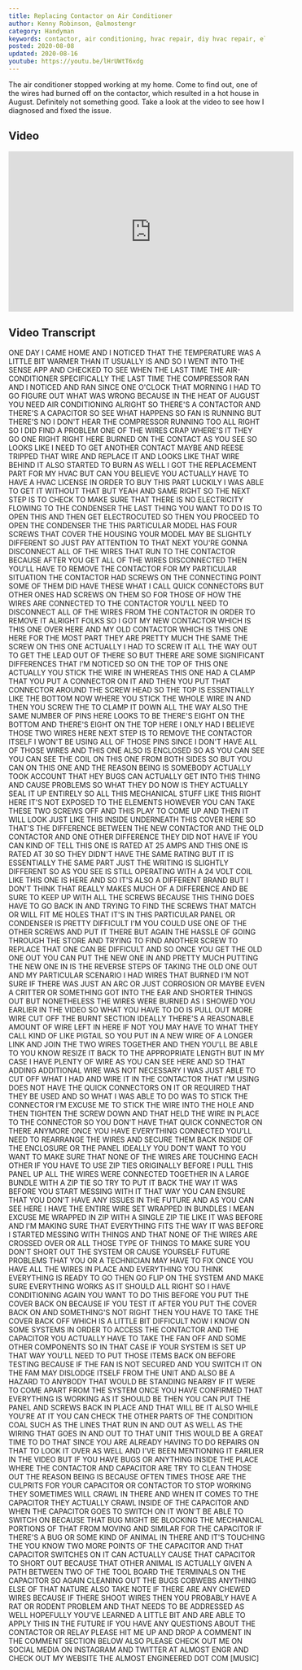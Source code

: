```yaml
---
title: Replacing Contactor on Air Conditioner
author: Kenny Robinson, @almostengr
category: Handyman
keywords: contactor, air conditioning, hvac repair, diy hvac repair, electrical engineering, electrical work
posted: 2020-08-08
updated: 2020-08-16
youtube: https://youtu.be/lHrUWtT6xdg
---
```


The air conditioner stopped working at my home. Come to find out, one of the wires had burned off 
on the contactor, which resulted in a hot house in August. Definitely not something good. Take a look 
at the video to see how I diagnosed and fixed the issue.

## Video

<iframe width="560" height="315" src="https://www.youtube.com/embed/lHrUWtT6xdg" frameborder="0" 
allow="accelerometer; autoplay; encrypted-media; gyroscope; picture-in-picture" allowfullscreen></iframe>

## Video Transcript

ONE DAY I CAME HOME AND I NOTICED THAT
THE TEMPERATURE WAS A LITTLE BIT WARMER
THAN IT USUALLY IS AND SO I WENT INTO
THE SENSE APP AND CHECKED TO SEE WHEN
THE LAST TIME THE AIR-CONDITIONER
SPECIFICALLY THE LAST TIME THE
COMPRESSOR RAN AND I NOTICED AND RAN
SINCE ONE O'CLOCK THAT MORNING I HAD TO
GO FIGURE OUT WHAT WAS WRONG BECAUSE IN
THE HEAT OF AUGUST YOU NEED AIR
CONDITIONING ALRIGHT SO THERE'S A
CONTACTOR AND THERE'S A CAPACITOR SO SEE
WHAT HAPPENS
SO FAN IS RUNNING BUT THERE'S NO I DON'T
HEAR THE COMPRESSOR RUNNING TOO
ALL RIGHT SO I DID FIND A PROBLEM ONE OF
THE WIRES CRAP WHERE'S IT THEY GO ONE
RIGHT RIGHT HERE BURNED ON THE CONTACT
AS YOU SEE SO LOOKS LIKE I NEED TO GET
ANOTHER CONTACT MAYBE AND REESE TRIPPED
THAT WIRE AND REPLACE IT AND LOOKS LIKE
THAT WIRE BEHIND IT ALSO STARTED TO BURN
AS WELL I GOT THE REPLACEMENT PART FOR
MY HVAC BUT CAN YOU BELIEVE YOU ACTUALLY
HAVE TO HAVE A HVAC LICENSE IN ORDER TO
BUY THIS PART LUCKILY I WAS ABLE TO GET
IT WITHOUT THAT BUT YEAH AND SAME RIGHT
SO THE NEXT STEP IS TO CHECK TO MAKE
SURE THAT THERE IS NO ELECTRICITY
FLOWING TO THE CONDENSER THE LAST THING
YOU WANT TO DO IS TO OPEN THIS AND THEN
GET ELECTROCUTED SO THEN YOU PROCEED TO
OPEN THE CONDENSER THE THIS PARTICULAR
MODEL HAS FOUR SCREWS THAT COVER THE
HOUSING YOUR MODEL MAY BE SLIGHTLY
DIFFERENT SO JUST PAY ATTENTION TO THAT
NEXT YOU'RE GONNA DISCONNECT ALL OF THE
WIRES THAT RUN TO THE CONTACTOR BECAUSE
AFTER YOU GET ALL OF THE WIRES
DISCONNECTED THEN YOU'LL HAVE TO REMOVE
THE CONTACTOR FOR MY PARTICULAR
SITUATION THE CONTACTOR HAD SCREWS ON
THE CONNECTING POINT SOME OF THEM DID
HAVE THESE WHAT I CALL QUICK CONNECTORS
BUT OTHER ONES HAD SCREWS ON THEM SO FOR
THOSE OF HOW THE WIRES ARE CONNECTED TO
THE CONTACTOR YOU'LL NEED TO DISCONNECT
ALL OF THE WIRES FROM THE CONTACTOR IN
ORDER TO REMOVE IT ALRIGHT FOLKS SO I
GOT MY NEW CONTACTOR WHICH IS THIS ONE
OVER HERE AND MY OLD CONTACTOR WHICH IS
THIS ONE HERE FOR THE MOST PART THEY ARE
PRETTY MUCH THE SAME THE SCREW ON THIS
ONE ACTUALLY I HAD TO SCREW IT ALL THE
WAY OUT TO GET THE LEAD OUT OF THERE SO
BUT THERE ARE SOME SIGNIFICANT
DIFFERENCES THAT I'M NOTICED
SO ON THE TOP OF THIS ONE ACTUALLY YOU
STICK THE WIRE IN WHEREAS THIS ONE HAD A
CLAMP THAT YOU PUT A CONNECTOR ON IT AND
THEN YOU PUT THAT CONNECTOR AROUND THE
SCREW HEAD SO THE TOP IS ESSENTIALLY
LIKE THE BOTTOM NOW WHERE YOU STICK THE
WHOLE WIRE IN AND THEN YOU SCREW THE TO
CLAMP IT DOWN ALL THE WAY ALSO THE SAME
NUMBER OF PINS HERE LOOKS TO BE THERE'S
EIGHT ON THE BOTTOM AND THERE'S EIGHT ON
THE TOP HERE I ONLY HAD I BELIEVE THOSE
TWO WIRES HERE NEXT STEP IS TO REMOVE
THE CONTACTOR ITSELF I WON'T BE USING
ALL OF THOSE PINS SINCE I DON'T HAVE ALL
OF THOSE WIRES AND THIS ONE ALSO IS
ENCLOSED SO AS YOU CAN SEE YOU CAN SEE
THE COIL ON THIS ONE FROM BOTH SIDES SO
BUT YOU CAN ON THIS ONE AND THE REASON
BEING IS SOMEBODY ACTUALLY TOOK ACCOUNT
THAT HEY BUGS CAN ACTUALLY GET INTO THIS
THING AND CAUSE PROBLEMS SO WHAT THEY DO
NOW IS THEY ACTUALLY SEAL IT UP ENTIRELY
SO ALL THIS MECHANICAL STUFF LIKE THIS
RIGHT HERE IT'S NOT EXPOSED TO THE
ELEMENTS HOWEVER YOU CAN TAKE THESE TWO
SCREWS OFF AND THIS PLAY TO COME UP AND
THEN IT WILL LOOK JUST LIKE THIS INSIDE
UNDERNEATH THIS COVER HERE SO THAT'S THE
DIFFERENCE BETWEEN THE NEW CONTACTOR AND
THE OLD CONTACTOR AND ONE OTHER
DIFFERENCE THEY DID NOT HAVE IF YOU CAN
KIND OF TELL THIS ONE IS RATED AT 25
AMPS AND THIS ONE IS RATED AT 30 SO THEY
DIDN'T HAVE THE SAME RATING BUT IT IS
ESSENTIALLY THE SAME PART JUST THE
WRITING IS SLIGHTLY DIFFERENT SO AS YOU
SEE IS STILL OPERATING WITH A 24 VOLT
COIL LIKE THIS ONE IS HERE AND SO IT'S
ALSO A DIFFERENT BRAND BUT I DON'T THINK
THAT REALLY MAKES MUCH OF A DIFFERENCE
AND BE SURE TO KEEP UP WITH ALL THE
SCREWS BECAUSE THIS THING DOES HAVE TO
GO BACK IN AND TRYING TO FIND THE SCREWS
THAT MATCH OR WILL FIT ME HOLES THAT
IT'S IN THIS PARTICULAR PANEL OR
CONDENSER IS PRETTY DIFFICULT I'M
YOU COULD USE ONE OF THE OTHER SCREWS
AND PUT IT THERE BUT AGAIN THE HASSLE OF
GOING THROUGH THE STORE AND TRYING TO
FIND ANOTHER SCREW TO REPLACE THAT ONE
CAN BE DIFFICULT AND SO ONCE YOU GET THE
OLD ONE OUT YOU CAN PUT THE NEW ONE IN
AND PRETTY MUCH PUTTING THE NEW ONE IN
IS THE REVERSE STEPS OF TAKING THE OLD
ONE OUT AND MY PARTICULAR SCENARIO I HAD
WIRES THAT BURNED I'M NOT SURE IF THERE
WAS JUST AN ARC OR JUST CORROSION OR
MAYBE EVEN A CRITTER OR SOMETHING GOT
INTO THE EAR AND SHORTER THINGS OUT BUT
NONETHELESS THE WIRES WERE BURNED AS I
SHOWED YOU EARLIER IN THE VIDEO SO WHAT
YOU HAVE TO DO IS PULL OUT MORE WIRE CUT
OFF THE BURNT SECTION IDEALLY THERE'S A
REASONABLE AMOUNT OF WIRE LEFT IN HERE
IF NOT YOU MAY HAVE TO WHAT THEY CALL
KIND OF LIKE PIGTAIL SO YOU PUT IN A NEW
WIRE OF A LONGER LINK AND JOIN THE TWO
WIRES TOGETHER AND THEN YOU'LL BE ABLE
TO YOU KNOW RESIZE IT BACK TO THE
APPROPRIATE LENGTH BUT IN MY CASE I HAVE
PLENTY OF WIRE AS YOU CAN SEE HERE AND
SO THAT ADDING ADDITIONAL WIRE WAS NOT
NECESSARY I WAS JUST ABLE TO CUT OFF
WHAT I HAD AND WIRE IT IN THE CONTACTOR
THAT I'M USING DOES NOT HAVE THE QUICK
CONNECTORS ON IT OR REQUIRED THAT THEY
BE USED AND SO WHAT I WAS ABLE TO DO WAS
TO STICK THE CONNECTOR I'M EXCUSE ME TO
STICK THE WIRE INTO THE HOLE AND THEN
TIGHTEN THE SCREW DOWN AND THAT HELD THE
WIRE IN PLACE TO THE CONNECTOR SO YOU
DON'T HAVE THAT QUICK CONNECTOR ON THERE
ANYMORE ONCE YOU HAVE EVERYTHING
CONNECTED YOU'LL NEED TO REARRANGE THE
WIRES AND SECURE THEM BACK INSIDE OF THE
ENCLOSURE OR THE PANEL IDEALLY YOU DON'T
WANT TO YOU WANT TO MAKE SURE THAT NONE
OF THE WIRES ARE TOUCHING EACH OTHER IF
YOU HAVE TO USE ZIP TIES ORIGINALLY
BEFORE I PULL THIS PANEL UP ALL THE
WIRES WERE CONNECTED TOGETHER IN A LARGE
BUNDLE WITH A ZIP TIE SO TRY TO PUT IT
BACK THE WAY IT WAS
BEFORE YOU START MESSING WITH IT THAT
WAY YOU CAN ENSURE THAT YOU DON'T HAVE
ANY ISSUES IN THE FUTURE AND AS YOU CAN
SEE HERE I HAVE THE ENTIRE WIRE SET
WRAPPED IN BUNDLES I MEAN EXCUSE ME
WRAPPED IN ZIP WITH A SINGLE ZIP TIE
LIKE IT WAS BEFORE AND I'M MAKING SURE
THAT EVERYTHING FITS THE WAY IT WAS
BEFORE I STARTED MESSING WITH THINGS AND
THAT NONE OF THE WIRES ARE CROSSED OVER
OR ALL THOSE TYPE OF THINGS TO MAKE SURE
YOU DON'T SHORT OUT THE SYSTEM OR CAUSE
YOURSELF FUTURE PROBLEMS THAT YOU OR A
TECHNICIAN MAY HAVE TO FIX ONCE YOU HAVE
ALL THE WIRES IN PLACE AND EVERYTHING
YOU THINK EVERYTHING IS READY TO GO THEN
GO FLIP ON THE SYSTEM AND MAKE SURE
EVERYTHING WORKS AS IT SHOULD ALL RIGHT
SO I HAVE CONDITIONING AGAIN YOU WANT TO
DO THIS BEFORE YOU PUT THE COVER BACK ON
BECAUSE IF YOU TEST IT AFTER YOU PUT THE
COVER BACK ON AND SOMETHING'S NOT RIGHT
THEN YOU HAVE TO TAKE THE COVER BACK OFF
WHICH IS A LITTLE BIT DIFFICULT NOW I
KNOW ON SOME SYSTEMS IN ORDER TO ACCESS
THE CONTACTOR AND THE CAPACITOR YOU
ACTUALLY HAVE TO TAKE THE FAN OFF AND
SOME OTHER COMPONENTS SO IN THAT CASE IF
YOUR SYSTEM IS SET UP THAT WAY YOU'LL
NEED TO PUT THOSE ITEMS BACK ON BEFORE
TESTING BECAUSE IF THE FAN IS NOT
SECURED AND YOU SWITCH IT ON
THE FAM MAY DISLODGE ITSELF FROM THE
UNIT AND ALSO BE A HAZARD TO ANYBODY
THAT WOULD BE STANDING NEARBY IF IT WERE
TO COME APART FROM THE SYSTEM ONCE YOU
HAVE CONFIRMED THAT EVERYTHING IS
WORKING AS IT SHOULD BE THEN YOU CAN PUT
THE PANEL AND SCREWS BACK IN PLACE AND
THAT WILL BE IT ALSO WHILE YOU'RE AT IT
YOU CAN CHECK THE OTHER PARTS OF THE
CONDITION COAL SUCH AS THE LINES THAT
RUN IN AND OUT AS WELL AS THE WIRING
THAT GOES IN AND OUT TO THAT UNIT THIS
WOULD BE A GREAT TIME TO DO THAT SINCE
YOU ARE ALREADY HAVING TO DO REPAIRS ON
THAT TO LOOK IT OVER AS WELL AND I'VE
BEEN MENTIONING IT EARLIER IN THE VIDEO
BUT IF YOU HAVE BUGS OR ANYTHING INSIDE
THE PLACE WHERE THE CONTACTOR AND
CAPACITOR ARE TRY TO CLEAN THOSE OUT THE
REASON BEING IS BECAUSE OFTEN TIMES
THOSE ARE THE CULPRITS FOR YOUR
CAPACITOR OR CONTACTOR TO STOP WORKING
THEY SOMETIMES WILL CRAWL IN THERE AND
WHEN IT COMES TO THE CAPACITOR THEY
ACTUALLY CRAWL INSIDE OF THE CAPACITOR
AND WHEN THE CAPACITOR GOES TO SWITCH ON
IT WON'T BE ABLE TO SWITCH ON BECAUSE
THAT BUG MIGHT BE BLOCKING THE
MECHANICAL PORTIONS OF THAT FROM MOVING
AND SIMILAR FOR THE CAPACITOR IF THERE'S
A BUG OR SOME KIND OF ANIMAL IN THERE
AND IT'S TOUCHING THE YOU KNOW TWO MORE
POINTS OF THE CAPACITOR AND THAT
CAPACITOR SWITCHES ON IT CAN ACTUALLY
CAUSE THAT CAPACITOR TO SHORT OUT
BECAUSE THAT OTHER ANIMAL IS ACTUALLY
GIVEN A PATH BETWEEN TWO OF THE TOOL
BOARD THE TERMINALS ON THE CAPACITOR SO
AGAIN CLEANING OUT THE BUGS COBWEBS
ANYTHING ELSE OF THAT NATURE
ALSO TAKE NOTE IF THERE ARE ANY CHEWED
WIRES BECAUSE IF THERE SHOOT WIRES THEN
YOU PROBABLY HAVE A RAT OR RODENT
PROBLEM AND THAT NEEDS TO BE ADDRESSED
AS WELL HOPEFULLY YOU'VE LEARNED A
LITTLE BIT AND ARE ABLE TO APPLY THIS IN
THE FUTURE IF YOU HAVE ANY QUESTIONS
ABOUT THE CONTACTOR OR RELAY PLEASE HIT
ME UP AND DROP A COMMENT IN THE COMMENT
SECTION BELOW
ALSO PLEASE CHECK OUT ME ON SOCIAL MEDIA
ON INSTAGRAM AND TWITTER AT ALMOST ENGR
AND CHECK OUT MY WEBSITE THE ALMOST
ENGINEERED DOT COM
[MUSIC]
